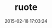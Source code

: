 ---
layout: post
title:  "ruote"
repo:   "jmettraux/ruote"
date:   2015-02-18 17:03:24
gemurl: http://ruote.rubyforge.org
---